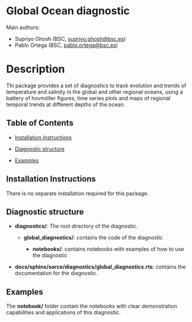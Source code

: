 # Global Ocean diagnostic

Main authors: 
- Supriyo Ghosh (BSC, supriyo.ghosh@bsc.es)
- Pablo Ortega (BSC, pablo.ortega@bsc.es)

# Description

Thi package provides a set of diagnostics to track evolution and trends of temperature and salinity in the global and other regional oceans, using a battery of hovmöller figures, time series plots and maps of regional temporal trends at different depths of the ocean.

## Table of Contents

* [Installation Instructions](#installation-instructions)

* [Diagnostic structure](#diagnostic-structure)


* [Examples](#examples)

## Installation Instructions

There is no separate installation required for this package.


## Diagnostic structure 

- **diagnostics/**: The root directory of the diagnostic.

  - **global_diagnostics/**: contains the code of the diagnostic

    - **notebooks/**: contains notebooks with examples of how to use the diagnostic



- **docs/sphinx/sorce/diagnostics/global_diagnostics.rts**: contains the documentation for the diagnostic. 



## Examples

The **notebook/** folder contain the notebooks with clear demonstration capabilities and applications of this diagnostic.




